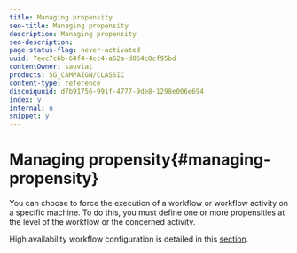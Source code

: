 ```yaml
---
title: Managing propensity
seo-title: Managing propensity
description: Managing propensity
seo-description: 
page-status-flag: never-activated
uuid: 7eec7c6b-64f4-4cc4-a62a-d064c8cf95bd
contentOwner: sauviat
products: SG_CAMPAIGN/CLASSIC
content-type: reference
discoiquuid: d7b91756-991f-4777-9de8-1298e006e694
index: y
internal: n
snippet: y
---
```


# Managing propensity{#managing-propensity}

You can choose to force the execution of a workflow or workflow activity on a specific machine. To do this, you must define one or more propensities at the level of the workflow or the concerned activity.

High availability workflow configuration is detailed in this [section](../../installation/using/configuring-campaign-server.md#high-availability-workflows-and-affinities).
